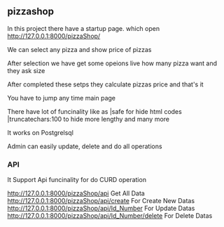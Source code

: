 <h2>pizzashop</h2>
  <p>In this project there have a startup page. which open <a href = "http://127.0.0.1:8000/pizzaShop/">http://127.0.0.1:8000/pizzaShop/</a></p>
  <p>We can select any pizza and show price of pizzas</p>
  <p>After selection we have get some opeions live how many pizza want and they ask size</p>
  <p>After completed these setps they calculate pizzas price and that's it</p>
  <p>You have to jump any time main page</p>
  <p>There have lot of funcinality like as |safe for hide html codes |truncatechars:100 to hide more lengthy and many more</p>
  <p>It works on Postgrelsql</p>
  <p>Admin can easily update, delete and do all operations</p>
  <h3>API</h3>
  <p>It Support Api funcinality for do CURD operation</p>
<a href = "http://127.0.0.1:8000/pizzaShop/api">http://127.0.0.1:8000/pizzaShop/api</a> Get All Data<br>
<a href = "http://127.0.0.1:8000/pizzaShop/api/create">http://127.0.0.1:8000/pizzaShop/api/create</a> For Create New Datas<br>
<a href = "http://127.0.0.1:8000/pizzaShop/api/1">http://127.0.0.1:8000/pizzaShop/api/Id_Number</a> For Update Datas<br>
<a href = "http://127.0.0.1:8000/pizzaShop/api/1/delete">http://127.0.0.1:8000/pizzaShop/api/Id_Number/delete</a> For Delete Datas<br>
